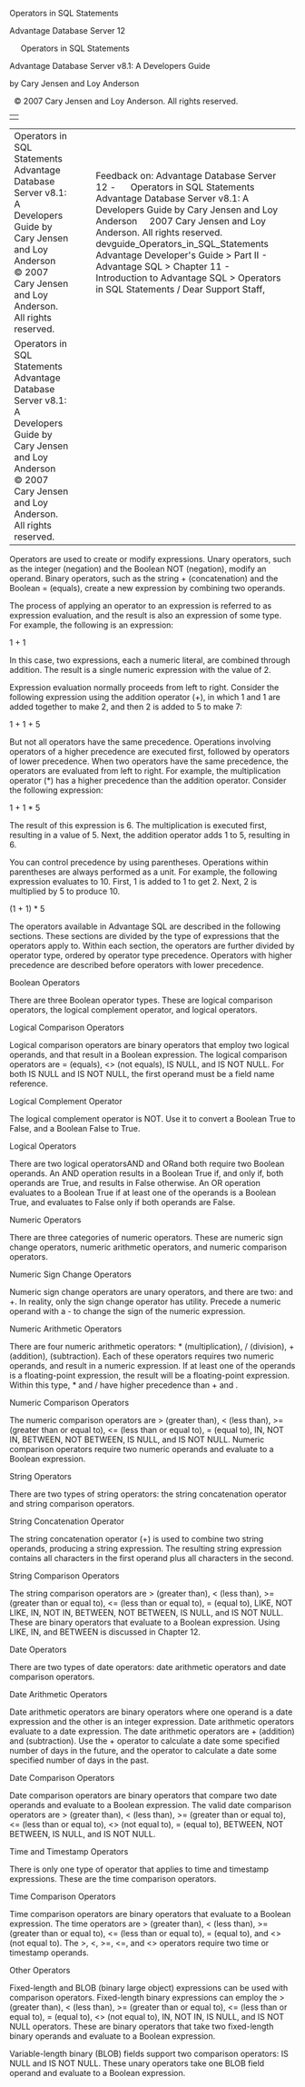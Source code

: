 Operators in SQL Statements




Advantage Database Server 12  

     Operators in SQL Statements

Advantage Database Server v8.1: A Developers Guide

by Cary Jensen and Loy Anderson

  © 2007 Cary Jensen and Loy Anderson. All rights reserved.

|  |
| --- |
|  |

|  |  |  |  |  |
| --- | --- | --- | --- | --- |
| Operators in SQL Statements  Advantage Database Server v8.1: A Developers Guide  by Cary Jensen and Loy Anderson    © 2007 Cary Jensen and Loy Anderson. All rights reserved. |  |  | Feedback on: Advantage Database Server 12 -      Operators in SQL Statements Advantage Database Server v8.1: A Developers Guide by Cary Jensen and Loy Anderson     2007 Cary Jensen and Loy Anderson. All rights reserved. devguide\_Operators\_in\_SQL\_Statements Advantage Developer's Guide > Part II - Advantage SQL > Chapter 11 - Introduction to Advantage SQL > Operators in SQL Statements / Dear Support Staff, |  |
| Operators in SQL Statements  Advantage Database Server v8.1: A Developers Guide  by Cary Jensen and Loy Anderson    © 2007 Cary Jensen and Loy Anderson. All rights reserved. |  |  |  |  |

Operators are used to create or modify expressions. Unary operators, such as the integer (negation) and the Boolean NOT (negation), modify an operand. Binary operators, such as the string + (concatenation) and the Boolean = (equals), create a new expression by combining two operands.

The process of applying an operator to an expression is referred to as expression evaluation, and the result is also an expression of some type. For example, the following is an expression:

1 + 1

In this case, two expressions, each a numeric literal, are combined through addition. The result is a single numeric expression with the value of 2.

Expression evaluation normally proceeds from left to right. Consider the following expression using the addition operator (+), in which 1 and 1 are added together to make 2, and then 2 is added to 5 to make 7:

1 + 1 + 5

But not all operators have the same precedence. Operations involving operators of a higher precedence are executed first, followed by operators of lower precedence. When two operators have the same precedence, the operators are evaluated from left to right. For example, the multiplication operator (\*) has a higher precedence than the addition operator. Consider the following expression:

1 + 1 \* 5

The result of this expression is 6. The multiplication is executed first, resulting in a value of 5. Next, the addition operator adds 1 to 5, resulting in 6.

You can control precedence by using parentheses. Operations within parentheses are always performed as a unit. For example, the following expression evaluates to 10. First, 1 is added to 1 to get 2. Next, 2 is multiplied by 5 to produce 10.

(1 + 1) \* 5

The operators available in Advantage SQL are described in the following sections. These sections are divided by the type of expressions that the operators apply to. Within each section, the operators are further divided by operator type, ordered by operator type precedence. Operators with higher precedence are described before operators with lower precedence.

Boolean Operators

There are three Boolean operator types. These are logical comparison operators, the logical complement operator, and logical operators.

Logical Comparison Operators

Logical comparison operators are binary operators that employ two logical operands, and that result in a Boolean expression. The logical comparison operators are = (equals), <> (not equals), IS NULL, and IS NOT NULL. For both IS NULL and IS NOT NULL, the first operand must be a field name reference.

Logical Complement Operator

The logical complement operator is NOT. Use it to convert a Boolean True to False, and a Boolean False to True.

Logical Operators

There are two logical operatorsAND and ORand both require two Boolean operands. An AND operation results in a Boolean True if, and only if, both operands are True, and results in False otherwise. An OR operation evaluates to a Boolean True if at least one of the operands is a Boolean True, and evaluates to False only if both operands are False.

Numeric Operators

There are three categories of numeric operators. These are numeric sign change operators, numeric arithmetic operators, and numeric comparison operators.

Numeric Sign Change Operators

Numeric sign change operators are unary operators, and there are two: and +. In reality, only the sign change operator has utility. Precede a numeric operand with a - to change the sign of the numeric expression.

Numeric Arithmetic Operators

There are four numeric arithmetic operators: \* (multiplication), / (division), + (addition), (subtraction). Each of these operators requires two numeric operands, and result in a numeric expression. If at least one of the operands is a floating-point expression, the result will be a floating-point expression. Within this type, \* and / have higher precedence than + and .

Numeric Comparison Operators

The numeric comparison operators are > (greater than), < (less than), >= (greater than or equal to), <= (less than or equal to), = (equal to), IN, NOT IN, BETWEEN, NOT BETWEEN, IS NULL, and IS NOT NULL. Numeric comparison operators require two numeric operands and evaluate to a Boolean expression.

String Operators

There are two types of string operators: the string concatenation operator and string comparison operators.

String Concatenation Operator

The string concatenation operator (+) is used to combine two string operands, producing a string expression. The resulting string expression contains all characters in the first operand plus all characters in the second.

String Comparison Operators

The string comparison operators are > (greater than), < (less than), >= (greater than or equal to), <= (less than or equal to), = (equal to), LIKE, NOT LIKE, IN, NOT IN, BETWEEN, NOT BETWEEN, IS NULL, and IS NOT NULL. These are binary operators that evaluate to a Boolean expression. Using LIKE, IN, and BETWEEN is discussed in Chapter 12.

Date Operators

There are two types of date operators: date arithmetic operators and date comparison operators.

Date Arithmetic Operators

Date arithmetic operators are binary operators where one operand is a date expression and the other is an integer expression. Date arithmetic operators evaluate to a date expression. The date arithmetic operators are + (addition) and (subtraction). Use the + operator to calculate a date some specified number of days in the future, and the operator to calculate a date some specified number of days in the past.

Date Comparison Operators

Date comparison operators are binary operators that compare two date operands and evaluate to a Boolean expression. The valid date comparison operators are > (greater than), < (less than), >= (greater than or equal to), <= (less than or equal to), <> (not equal to), = (equal to), BETWEEN, NOT BETWEEN, IS NULL, and IS NOT NULL.

Time and Timestamp Operators

There is only one type of operator that applies to time and timestamp expressions. These are the time comparison operators.

Time Comparison Operators

Time comparison operators are binary operators that evaluate to a Boolean expression. The time operators are > (greater than), < (less than), >= (greater than or equal to), <= (less than or equal to), = (equal to), and <> (not equal to). The >, <, >=, <=, and <> operators require two time or timestamp operands.

Other Operators

Fixed-length and BLOB (binary large object) expressions can be used with comparison operators. Fixed-length binary expressions can employ the > (greater than), < (less than), >= (greater than or equal to), <= (less than or equal to), = (equal to), <> (not equal to), IN, NOT IN, IS NULL, and IS NOT NULL operators. These are binary operators that take two fixed-length binary operands and evaluate to a Boolean expression.

Variable-length binary (BLOB) fields support two comparison operators: IS NULL and IS NOT NULL. These unary operators take one BLOB field operand and evaluate to a Boolean expression.